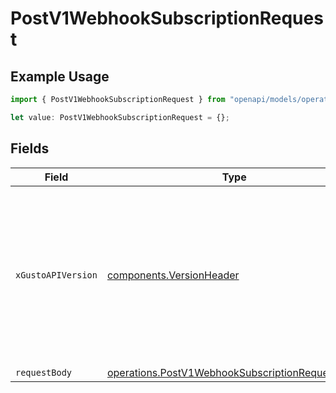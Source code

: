 # PostV1WebhookSubscriptionRequest

## Example Usage

```typescript
import { PostV1WebhookSubscriptionRequest } from "openapi/models/operations";

let value: PostV1WebhookSubscriptionRequest = {};
```

## Fields

| Field                                                                                                                                                                                                                        | Type                                                                                                                                                                                                                         | Required                                                                                                                                                                                                                     | Description                                                                                                                                                                                                                  |
| ---------------------------------------------------------------------------------------------------------------------------------------------------------------------------------------------------------------------------- | ---------------------------------------------------------------------------------------------------------------------------------------------------------------------------------------------------------------------------- | ---------------------------------------------------------------------------------------------------------------------------------------------------------------------------------------------------------------------------- | ---------------------------------------------------------------------------------------------------------------------------------------------------------------------------------------------------------------------------- |
| `xGustoAPIVersion`                                                                                                                                                                                                           | [components.VersionHeader](../../models/components/versionheader.md)                                                                                                                                                         | :heavy_minus_sign:                                                                                                                                                                                                           | Determines the date-based API version associated with your API call. If none is provided, your application's [minimum API version](https://docs.gusto.com/embedded-payroll/docs/api-versioning#minimum-api-version) is used. |
| `requestBody`                                                                                                                                                                                                                | [operations.PostV1WebhookSubscriptionRequestBody](../../models/operations/postv1webhooksubscriptionrequestbody.md)                                                                                                           | :heavy_minus_sign:                                                                                                                                                                                                           | N/A                                                                                                                                                                                                                          |